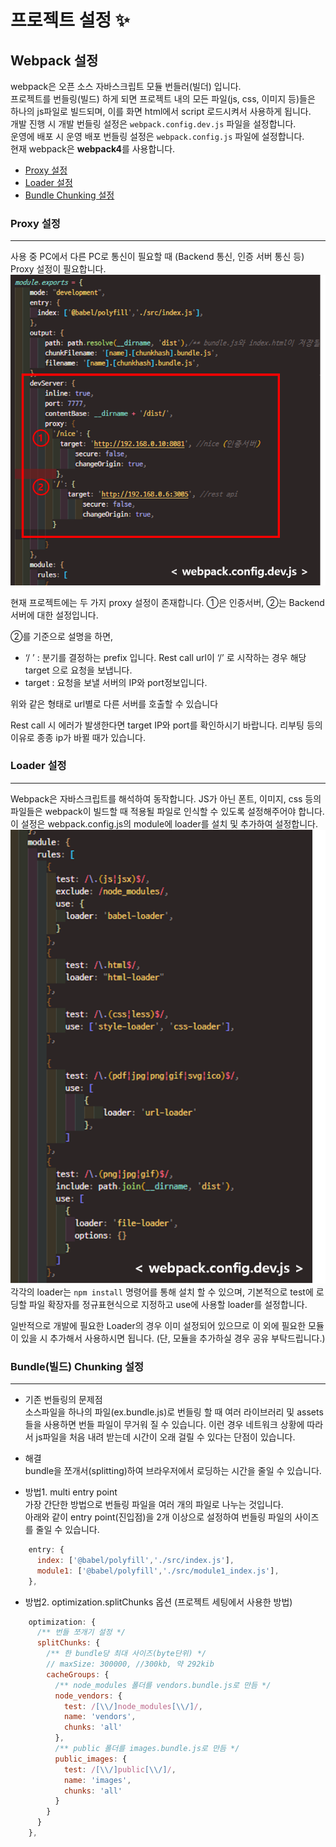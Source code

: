 # 프로젝트 설정 :sparkles:


## Webpack 설정
webpack은 오픈 소스 자바스크립트 모듈 번들러(빌더) 입니다.  
프로젝트를 번들링(빌드) 하게 되면 프로젝트 내의 모든 파일(js, css, 이미지 등)들은 하나의 js파일로 빌드되며, 이를 화면 html에서 script 로드시켜서 사용하게 됩니다.  
개발 진행 시 개발 번들링 설정은 `webpack.config.dev.js` 파일을 설정합니다.  
운영에 배포 시 운영 배포 번들링 설정은 `webpack.config.js` 파일에 설정합니다.  
현재 webpack은 **webpack4**를 사용합니다.  
* [Proxy 설정](#Proxy-설정)  
* [Loader 설정](#Loader-설정)  
* [Bundle Chunking 설정](#Bundle-Chunking-설정)  

### Proxy 설정
---------------------------
사용 중 PC에서 다른 PC로 통신이 필요할 때 (Backend 통신, 인증 서버 통신 등) Proxy 설정이 필요합니다.
![proxt_setting](./img/project_setting_proxy_setting.png)

현재 프로젝트에는 두 가지 proxy 설정이 존재합니다.
①은 인증서버, ②는 Backend 서버에 대한 설정입니다.

②를 기준으로 설명을 하면,
- ‘/ ’ : 분기를 결정하는 prefix 입니다. 
         Rest call url이 ‘/’ 로 시작하는 경우 해당 target
         으로 요청을 보냅니다.
- target : 요청을 보낼 서버의 IP와 port정보입니다.

위와 같은 형태로 url별로 다른 서버를 호출할 수 있습니다

Rest call 시 에러가 발생한다면 target IP와 port를 확인하시기 바랍니다. 리부팅 등의 이유로 종종 ip가 바뀔 때가 있습니다.

### Loader 설정
---------------------------
Webpack은 자바스크립트를 해석하여 동작합니다. JS가 아닌 폰트, 이미지, css 등의 파일들은 webpack이 빌드할 때 적용될 파일로 인식할 수 있도록 설정해주어야 합니다. 이 설정은 webpack.config.js의 module에 loader를 설치 및 추가하여 설정합니다.  
![module_setting](./img/project_setting_module_setting.png)  
각각의 loader는 `npm install` 명령어를 통해 설치 할 수 있으며, 기본적으로 test에 로딩할 파일 확장자를 정규표현식으로 지정하고 use에 사용할 loader를 설정합니다.

일반적으로 개발에 필요한 Loader의 경우 이미 설정되어 있으므로 이 외에 필요한 모듈이 있을 시 추가해서 사용하시면 됩니다.
(단, 모듈을 추가하실 경우 공유 부탁드립니다.) 

### Bundle(빌드) Chunking 설정
---------------------------
* 기존 번들링의 문제점  
소스파일을 하나의 파일(ex.bundle.js)로 번들링 할 때 여러 라이브러리 및 assets들을 사용하면 번들 파일이 무거워 질 수 있습니다. 이런 경우 네트워크 상황에 따라서 js파일을 처음 내려 받는데 시간이 오래 걸릴 수 있다는 단점이 있습니다.

* 해결  
bundle을 쪼개서(splitting)하여 브라우저에서 로딩하는 시간을 줄일 수 있습니다.

* 방법1. multi entry point  
가장 간단한 방법으로 번들링 파일을 여러 개의 파일로 나누는 것입니다.  
아래와 같이 entry point(진입점)을 2개 이상으로 설정하여 번들링 파일의 사이즈를 줄일 수 있습니다. 
```js
    entry: {
      index: ['@babel/polyfill','./src/index.js'],
      module1: ['@babel/polyfill','./src/module1_index.js'],
    },
````

* 방법2. optimization.splitChunks 옵션 (프로젝트 세팅에서 사용한 방법)
```js
    optimization: {
      /** 번들 쪼개기 설정 */
      splitChunks: {
        /** 한 bundle당 최대 사이즈(byte단위) */
        // maxSize: 300000, //300kb, 약 292kib
        cacheGroups: {
          /** node_modules 폴더를 vendors.bundle.js로 만듬 */
          node_vendors: {
            test: /[\\/]node_modules[\\/]/,
            name: 'vendors',
            chunks: 'all'
          },
          /** public 폴더를 images.bundle.js로 만듬 */
          public_images: {
            test: /[\\/]public[\\/]/,
            name: 'images',
            chunks: 'all'
          }
        }
      }
    },
```
